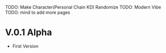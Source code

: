 TODO: Make Character(Personal Chain KD) Randomize
TODO: Modern Vibe
TODO: mind to add more pages

# V.0.1 Alpha
- First Version
